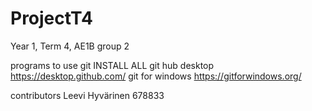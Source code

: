 # ProjectT4

Year 1, Term 4, AE1B group 2

programs to use git INSTALL ALL
git hub desktop https://desktop.github.com/
git for windows https://gitforwindows.org/

contributors
Leevi Hyvärinen 678833
